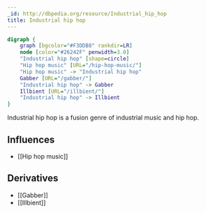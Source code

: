 ```yaml
---
_id: http://dbpedia.org/resource/Industrial_hip_hop
title: Industrial hip hop
---
```


```dot
digraph {
	graph [bgcolor="#F3DDB8" rankdir=LR]
	node [color="#26242F" penwidth=3.0]
	"Industrial hip hop" [shape=circle]
	"Hip hop music" [URL="/hip-hop-music/"]
	"Hip hop music" -> "Industrial hip hop"
	Gabber [URL="/gabber/"]
	"Industrial hip hop" -> Gabber
	Illbient [URL="/illbient/"]
	"Industrial hip hop" -> Illbient
}
```

Industrial hip hop is a fusion genre of industrial music and hip hop.

## Influences
- [[Hip hop music]]

## Derivatives
- [[Gabber]]
- [[Illbient]]
